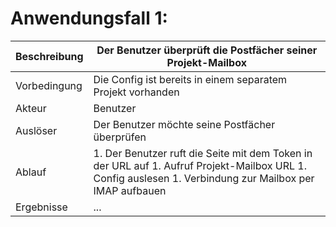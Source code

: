 # Anwendungsfall 1: 

| Beschreibung | Der Benutzer überprüft die Postfächer seiner Projekt-Mailbox |
| ------------- | --- |
| Vorbedingung | Die Config ist bereits in einem separatem Projekt vorhanden |
| Akteur | Benutzer |
| Auslöser | Der Benutzer möchte seine Postfächer überprüfen |
| Ablauf | 1. Der Benutzer ruft die Seite mit dem Token in der URL auf 1. Aufruf Projekt-Mailbox URL 1. Config auslesen 1. Verbindung zur Mailbox per IMAP aufbauen |
| Ergebnisse |... |
